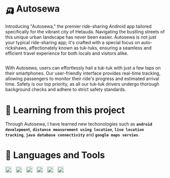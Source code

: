 # 🛺 Autosewa
Introducing "Autosewa," the premier ride-sharing Android app tailored specifically for the vibrant city of Hetauda. Navigating the bustling streets of this unique urban landscape has never been easier. Autosewa is not just your typical ride-sharing app; it's crafted with a special focus on auto-rickshaws, affectionately known as tuk-tuks, ensuring a seamless and efficient travel experience for both locals and visitors alike.

##
With Autosewa, users can effortlessly hail a tuk-tuk with just a few taps on their smartphones. Our user-friendly interface provides real-time tracking, allowing passengers to monitor their ride's progress and estimated arrival time. Safety is our top priority, as all our tuk-tuk drivers undergo thorough background checks and adhere to strict safety standards.

# 📓 Learning from this project 
Through Autosewa, I have learned new techonologies such as **`android development`**, **`distance measurement using location`**, **`live location tracking`**, **`java database connectivity`** and **`google maps servies`**.

# 🧰 Languages and Tools

<img align="left" alt="Git" width="20px" style="padding-right:10px;" src="https://cdn.jsdelivr.net/gh/devicons/devicon/icons/git/git-original.svg" />
<img align="left" alt="Android Studio" width="20px" style="padding-right:10px;" src="https://cdn.jsdelivr.net/gh/devicons/devicon/icons/androidstudio/androidstudio-plain.svg" />
<img align="left" alt="Java" width="20px" style="padding-right:10px;" src="https://cdn.jsdelivr.net/gh/devicons/devicon/icons/java/java-original.svg" />
<img align="left" alt="MySQL" width="20px" style="padding-right:10px;" src="https://cdn.jsdelivr.net/gh/devicons/devicon/icons/mysql/mysql-original.svg" />
<img align="left" alt="GitHub" width="20px" style="padding-right:10px;" src="https://cdn.jsdelivr.net/gh/devicons/devicon/icons/github/github-original.svg" />
<img align="left" alt="Slack" width="20px" style="padding-right:10px;" src="https://cdn.jsdelivr.net/gh/devicons/devicon/icons/slack/slack-original.svg" />

<br />

#
